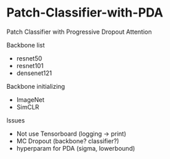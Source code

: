 # Patch-Classifier-with-PDA

Patch Classifier with Progressive Dropout Attention

Backbone list
- resnet50
- resnet101
- densenet121

Backbone initializing
- ImageNet 
- SimCLR 

Issues
- Not use Tensorboard (logging -> print)
- MC Dropout (backbone? classifier?)
- hyperparam for PDA (sigma, lowerbound)
